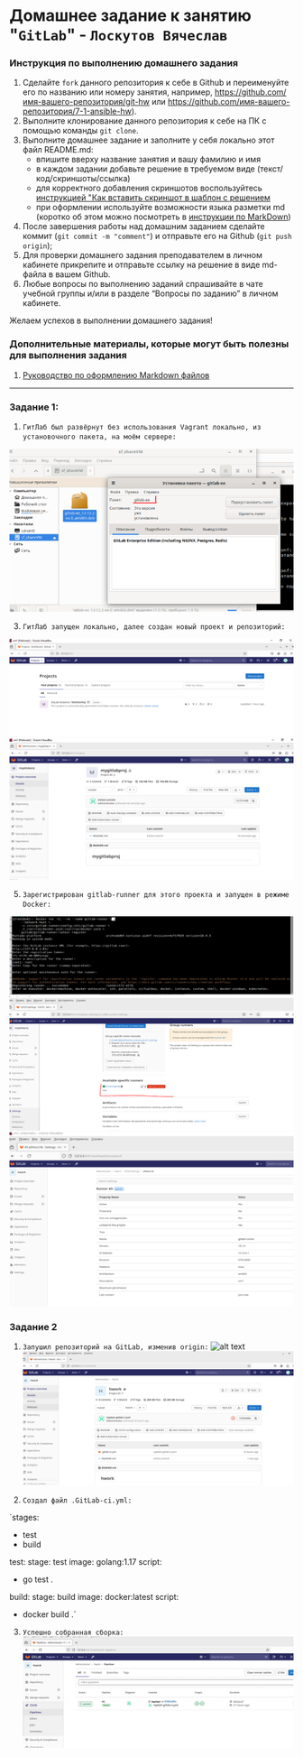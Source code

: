 # Домашнее задание к занятию "`GitLab`" - `Лоскутов Вячеслав`


### Инструкция по выполнению домашнего задания

   1. Сделайте `fork` данного репозитория к себе в Github и переименуйте его по названию или номеру занятия, например, https://github.com/имя-вашего-репозитория/git-hw или  https://github.com/имя-вашего-репозитория/7-1-ansible-hw).
   2. Выполните клонирование данного репозитория к себе на ПК с помощью команды `git clone`.
   3. Выполните домашнее задание и заполните у себя локально этот файл README.md:
      - впишите вверху название занятия и вашу фамилию и имя
      - в каждом задании добавьте решение в требуемом виде (текст/код/скриншоты/ссылка)
      - для корректного добавления скриншотов воспользуйтесь [инструкцией "Как вставить скриншот в шаблон с решением](https://github.com/netology-code/sys-pattern-homework/blob/main/screen-instruction.md)
      - при оформлении используйте возможности языка разметки md (коротко об этом можно посмотреть в [инструкции  по MarkDown](https://github.com/netology-code/sys-pattern-homework/blob/main/md-instruction.md))
   4. После завершения работы над домашним заданием сделайте коммит (`git commit -m "comment"`) и отправьте его на Github (`git push origin`);
   5. Для проверки домашнего задания преподавателем в личном кабинете прикрепите и отправьте ссылку на решение в виде md-файла в вашем Github.
   6. Любые вопросы по выполнению заданий спрашивайте в чате учебной группы и/или в разделе “Вопросы по заданию” в личном кабинете.
   
Желаем успехов в выполнении домашнего задания!
   
### Дополнительные материалы, которые могут быть полезны для выполнения задания

1. [Руководство по оформлению Markdown файлов](https://gist.github.com/Jekins/2bf2d0638163f1294637#Code)

---

### Задание 1:

1. `ГитЛаб был развёрнут без использования Vagrant локально, из установочного пакета, на моём сервере:`

![alt text](https://github.com/NightWalkerZ488/git-hwork/blob/main/Gitlab.PNG)

3. `ГитЛаб запущен локально, далее создан новый проект и репозиторий:`
   
![alt text](https://github.com/NightWalkerZ488/git-hwork/blob/main/localrun.PNG)
![alt text](https://github.com/NightWalkerZ488/git-hwork/blob/main/proj.PNG)

5. `Зарегистрирован gitlab-runner для этого проекта и запущен в режиме Docker:`

![alt text](https://github.com/NightWalkerZ488/git-hwork/blob/main/runnerreg.PNG)
![alt text](https://github.com/NightWalkerZ488/git-hwork/blob/main/showrun.PNG)
![alt text](https://github.com/NightWalkerZ488/git-hwork/blob/main/runnerconf.PNG)

### Задание 2

1. `Запушил репозиторий на GitLab, изменив origin:`
![alt text](https://github.com/NightWalkerZ488/git-hwork/blob/main/Originss.PNG)
![alt text](https://github.com/NightWalkerZ488/git-hwork/blob/main/neworigin.PNG)

2. `Создал файл .GitLab-ci.yml:`

`stages:
  - test
  - build

test:
  stage: test
  image: golang:1.17
  script: 
   - go test .

build:
  stage: build
  image: docker:latest
  script:
   - docker build .`

3. `Успешно собранная сборка:`
![alt text](https://github.com/NightWalkerZ488/git-hwork/blob/main/rundone.jpg)

